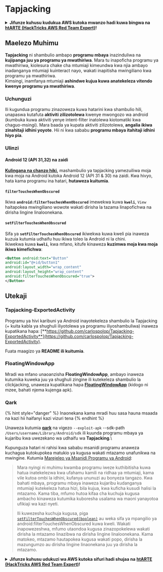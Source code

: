 # Tapjacking

<details>

<summary><strong>Jifunze kuhusu kudukua AWS kutoka mwanzo hadi kuwa bingwa na</strong> <a href="https://training.hacktricks.xyz/courses/arte"><strong>htARTE (HackTricks AWS Red Team Expert)</strong></a><strong>!</strong></summary>

Njia nyingine za kusaidia HackTricks:

* Ikiwa unataka kuona **kampuni yako ikionekana kwenye HackTricks** au **kupakua HackTricks kwa muundo wa PDF** Angalia [**MPANGO WA KUJIUNGA**](https://github.com/sponsors/carlospolop)!
* Pata [**swag rasmi ya PEASS & HackTricks**](https://peass.creator-spring.com)
* Gundua [**The PEASS Family**](https://opensea.io/collection/the-peass-family), mkusanyiko wetu wa [**NFTs**](https://opensea.io/collection/the-peass-family) za kipekee
* **Jiunge na** 💬 [**Kikundi cha Discord**](https://discord.gg/hRep4RUj7f) au [**kikundi cha telegram**](https://t.me/peass) au **tufuate** kwenye **Twitter** 🐦 [**@carlospolopm**](https://twitter.com/hacktricks_live)**.**
* **Shiriki mbinu zako za kudukua kwa kuwasilisha PRs kwenye** [**HackTricks**](https://github.com/carlospolop/hacktricks) na [**HackTricks Cloud**](https://github.com/carlospolop/hacktricks-cloud) repos za github.

</details>

## **Maelezo Muhimu**

**Tapjacking** ni shambulio ambapo **programu mbaya** inazinduliwa na **kujipanga juu ya programu ya mwathiriwa**. Mara tu inapoficha programu ya mwathiriwa, kiolesura chake cha mtumiaji kimeundwa kwa njia ambayo inadanganya mtumiaji kuinteract nayo, wakati inapitisha mwingiliano kwa programu ya mwathiriwa.\
Kimsingi, inamfanya mtumiaji **ashindwe kujua kuwa anatekeleza vitendo kwenye programu ya mwathiriwa**.

### Uchunguzi

Ili kugundua programu zinazoweza kuwa hatarini kwa shambulio hili, unapaswa kutafuta **aktiviti zilizotolewa** kwenye mwongozo wa android (kumbuka kuwa aktiviti yenye intent-filter inatolewa kiotomatiki kwa chaguo-msingi). Mara baada ya kupata aktiviti zilizotolewa, **angalia ikiwa zinahitaji idhini yoyote**. Hii ni kwa sababu **programu mbaya itahitaji idhini hiyo pia**.

### Ulinzi

#### Android 12 (API 31,32) na zaidi

[**Kulingana na chanzo hiki**](https://www.geeksforgeeks.org/tapjacking-in-android/)**,** mashambulio ya tapjacking yamezuiliwa moja kwa moja na Android kutoka Android 12 (API 31 & 30) na zaidi. Kwa hivyo, hata kama programu ina hatari, **hutaweza kuitumia**.

#### `filterTouchesWhenObscured`

Ikiwa **`android:filterTouchesWhenObscured`** imewekwa kuwa **`kweli`**, `View` haitapokea mwingiliano wowote wakati dirisha la tazama linapofichwa na dirisha lingine linaloonekana.

#### **`setFilterTouchesWhenObscured`**

Sifa ya **`setFilterTouchesWhenObscured`** ikiwekwa kuwa kweli pia inaweza kuzuia kutumia udhaifu huu ikiwa toleo la Android ni la chini.\
Ikiwekwa kuwa **`kweli`**, kwa mfano, kitufe kinaweza **kuzimwa moja kwa moja ikiwa kimefichwa**:
```xml
<Button android:text="Button"
android:id="@+id/button1"
android:layout_width="wrap_content"
android:layout_height="wrap_content"
android:filterTouchesWhenObscured="true">
</Button>
```
## Utekaji

### Tapjacking-ExportedActivity

Programu ya hivi karibuni ya Android inayotekeleza shambulio la Tapjacking (+ kuita kabla ya shughuli iliyotolewa ya programu iliyoshambuliwa) inaweza kupatikana hapa: [**https://github.com/carlospolop/Tapjacking-ExportedActivity**](https://github.com/carlospolop/Tapjacking-ExportedActivity).

Fuata maagizo ya **README ili kuitumia**.

### FloatingWindowApp

Mradi wa mfano unaoanzisha **FloatingWindowApp**, ambayo inaweza kutumika kuweka juu ya shughuli zingine ili kutekeleza shambulio la clickjacking, unaweza kupatikana hapa [**FloatingWindowApp**](https://github.com/aminography/FloatingWindowApp) (kidogo ni mzee, bahati njema kujenga apk).

### Qark

{% hint style="danger" %}
Inaonekana kama mradi huu sasa hauna msaada na kazi hii haifanyi kazi vizuri tena
{% endhint %}

Unaweza kutumia [**qark**](https://github.com/linkedin/qark) na vigezo `--exploit-apk` --sdk-path `/Users/username/Library/Android/sdk` ili kuunda programu mbaya ya kujaribu kwa uwezekano wa udhaifu wa **Tapjacking**.\

Kupunguza hatari ni rahisi kwa sababu msanidi programu anaweza kuchagua kutokupokea matukio ya kugusa wakati mtazamo unafunikwa na mwingine. Kutumia [Marejeleo ya Msanidi Programu ya Android](https://developer.android.com/reference/android/view/View#security):

> Mara nyingi ni muhimu kwamba programu iweze kuthibitisha kuwa hatua inatekelezwa kwa ufahamu kamili na ridhaa ya mtumiaji, kama vile kutoa ombi la idhini, kufanya ununuzi au bonyeza tangazo. Kwa bahati mbaya, programu mbaya inaweza kujaribu kudanganya mtumiaji kutekeleza hatua hizi, bila kujua, kwa kuficha kusudi halisi la mtazamo. Kama tiba, mfumo hutoa kifaa cha kuchuja kugusa ambacho kinaweza kutumika kuboresha usalama wa maoni yanayotoa ufikiaji wa kazi nyeti.
>
> Ili kuwezesha kuchuja kugusa, piga [`setFilterTouchesWhenObscured(boolean)`](https://developer.android.com/reference/android/view/View#setFilterTouchesWhenObscured%28boolean%29) au weka sifa ya mpangilio ya android:filterTouchesWhenObscured kuwa kweli. Wakati inapowezeshwa, mfumo utaondoa kugusa zinazopokelewa wakati dirisha la mtazamo linazibwa na dirisha lingine linaloonekana. Kama matokeo, mtazamo hautapokea kugusa wakati popo, dirisha la mazungumzo au dirisha lingine linaonekana juu ya dirisha la mtazamo.

<details>

<summary><strong>Jifunze kuhusu udukuzi wa AWS kutoka sifuri hadi shujaa na</strong> <a href="https://training.hacktricks.xyz/courses/arte"><strong>htARTE (HackTricks AWS Red Team Expert)</strong></a><strong>!</strong></summary>

Njia nyingine za kusaidia HackTricks:

* Ikiwa unataka kuona **kampuni yako inatangazwa katika HackTricks** au **kupakua HackTricks kwa muundo wa PDF** Angalia [**MPANGO WA KUJIUNGA**](https://github.com/sponsors/carlospolop)!
* Pata [**swag rasmi wa PEASS & HackTricks**](https://peass.creator-spring.com)
* Gundua [**The PEASS Family**](https://opensea.io/collection/the-peass-family), mkusanyiko wetu wa [**NFTs**](https://opensea.io/collection/the-peass-family) za kipekee
* **Jiunge na** 💬 [**Kikundi cha Discord**](https://discord.gg/hRep4RUj7f) au **kikundi cha telegram**](https://t.me/peass) au **tufuate** kwenye **Twitter** 🐦 [**@carlospolopm**](https://twitter.com/hacktricks_live)**.**
* **Shiriki mbinu zako za udukuzi kwa kuwasilisha PR kwa** [**HackTricks**](https://github.com/carlospolop/hacktricks) na [**HackTricks Cloud**](https://github.com/carlospolop/hacktricks-cloud) github repos.

</details>
